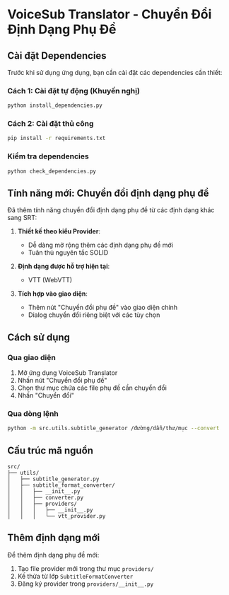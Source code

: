 # VoiceSub Translator - Chuyển Đổi Định Dạng Phụ Đề

## Cài đặt Dependencies

Trước khi sử dụng ứng dụng, bạn cần cài đặt các dependencies cần thiết:

### Cách 1: Cài đặt tự động (Khuyến nghị)
```bash
python install_dependencies.py
```

### Cách 2: Cài đặt thủ công
```bash
pip install -r requirements.txt
```

### Kiểm tra dependencies
```bash
python check_dependencies.py
```

## Tính năng mới: Chuyển đổi định dạng phụ đề

Đã thêm tính năng chuyển đổi định dạng phụ đề từ các định dạng khác sang SRT:

1. **Thiết kế theo kiểu Provider**:
   - Dễ dàng mở rộng thêm các định dạng phụ đề mới
   - Tuân thủ nguyên tắc SOLID

2. **Định dạng được hỗ trợ hiện tại**:
   - VTT (WebVTT)

3. **Tích hợp vào giao diện**:
   - Thêm nút "Chuyển đổi phụ đề" vào giao diện chính
   - Dialog chuyển đổi riêng biệt với các tùy chọn

## Cách sử dụng

### Qua giao diện

1. Mở ứng dụng VoiceSub Translator
2. Nhấn nút "Chuyển đổi phụ đề"
3. Chọn thư mục chứa các file phụ đề cần chuyển đổi
4. Nhấn "Chuyển đổi"

### Qua dòng lệnh

```bash
python -m src.utils.subtitle_generator /đường/dẫn/thư/mục --convert
```

## Cấu trúc mã nguồn

```
src/
├── utils/
│   ├── subtitle_generator.py
│   ├── subtitle_format_converter/
│   │   ├── __init__.py
│   │   ├── converter.py
│   │   ├── providers/
│   │   │   ├── __init__.py
│   │   │   └── vtt_provider.py
```

## Thêm định dạng mới

Để thêm định dạng phụ đề mới:

1. Tạo file provider mới trong thư mục `providers/`
2. Kế thừa từ lớp `SubtitleFormatConverter`
3. Đăng ký provider trong `providers/__init__.py`